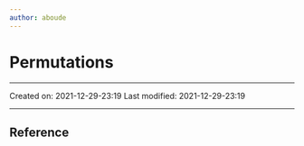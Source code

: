 ```yaml
---
author: aboude
---
```

# Permutations
___

Created on: 2021-12-29-23:19
Last modified: 2021-12-29-23:19

___

## Reference